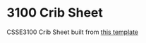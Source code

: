 # 3100 Crib Sheet

CSSE3100 Crib Sheet built from [this template](https://wch.github.io/latexsheet/)
